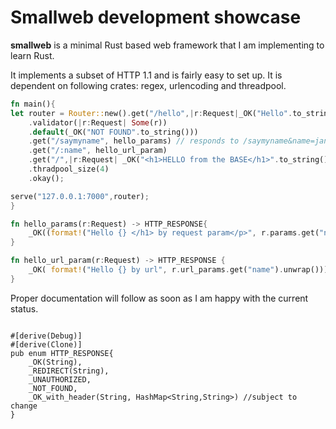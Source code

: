 # Smallweb development showcase

**smallweb** is a minimal Rust based web framework that I am implementing to learn Rust. 

It implements a subset of HTTP 1.1 and is fairly easy to set up.
It is dependent on following crates: regex, urlencoding and threadpool.

```rust
fn main(){
let router = Router::new().get("/hello",|r:Request|_OK("Hello".to_string()))
    .validator(|r:Request| Some(r))
    .default(_OK("NOT FOUND".to_string()))
    .get("/saymyname", hello_params) // responds to /saymyname&name=jan
    .get("/:name", hello_url_param)
    .get("/",|r:Request| _OK("<h1>HELLO from the BASE</h1>".to_string()))
    .thradpool_size(4)
    .okay();

serve("127.0.0.1:7000",router);
}

fn hello_params(r:Request) -> HTTP_RESPONSE{
    _OK((format!("Hello {} </h1> by request param</p>", r.params.get("name").unwrap())))
}

fn hello_url_param(r:Request) -> HTTP_RESPONSE {
    _OK( format!("Hello {} by url", r.url_params.get("name").unwrap()))
}
```
Proper documentation will follow as soon as I am happy with the current status.

```

#[derive(Debug)]
#[derive(Clone)]
pub enum HTTP_RESPONSE{
    _OK(String),
    _REDIRECT(String),
    _UNAUTHORIZED,
    _NOT_FOUND,
    _OK_with_header(String, HashMap<String,String>) //subject to change
}
```

